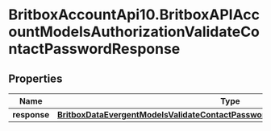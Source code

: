 # BritboxAccountApi10.BritboxAPIAccountModelsAuthorizationValidateContactPasswordResponse

## Properties
Name | Type | Description | Notes
------------ | ------------- | ------------- | -------------
**response** | [**BritboxDataEvergentModelsValidateContactPasswordResponseMessageBaseResponse**](BritboxDataEvergentModelsValidateContactPasswordResponseMessageBaseResponse.md) |  | [optional] 


